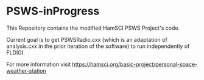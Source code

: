 # PSWS-inProgress

This Repository contains the modified HamSCI PSWS Project's code.

Current goal is to get PSWSRadio.cxx (which is an adaptation of analysis.cxx in the prior iteration of the software) to run independently of FLDIGI.  

For more information visit https://hamsci.org/basic-project/personal-space-weather-station
